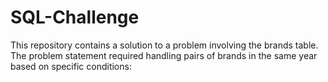 # SQL-Challenge

This repository contains a solution to a problem involving the brands table. The problem statement required handling pairs of brands in the same year based on specific conditions:
